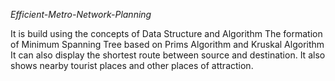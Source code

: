 *Efficient-Metro-Network-Planning*

It is build using the concepts of Data Structure and Algorithm
The formation of Minimum Spanning Tree based on Prims Algorithm and Kruskal Algorithm
It can also display the shortest route between source and destination.
It also shows nearby tourist places and other places of attraction.

